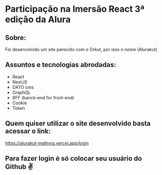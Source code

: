# Participação na Imersão React 3ª edição da Alura
## Sobre:
Foi desenvolvido um site parecido com o Orkut, por isso o nome (Alurakut)

## Assuntos e tecnologias abrodadas:
- React
- NextJS
- DATO cms
- GraphQL
- BFF (banck-end for front-end)
- Cookie
- Token

## Quem quiser utilizar o site desenvolvido basta acessar o link:
https://alurakut-mathvra.vercel.app/login

## Para fazer login é só colocar seu **usuário do Github** ✌️
